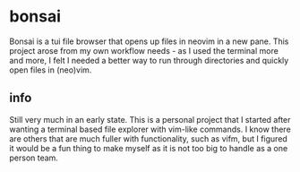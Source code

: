 # bonsai
Bonsai is a tui file browser that opens up files in neovim in a new pane. This project
arose from my own workflow needs - as I used the terminal more and more, I felt I needed
a better way to run through directories and quickly open files in (neo)vim.

## info
Still very much in an early state. This is a personal project that I started
after wanting a terminal based file explorer with vim-like commands. I know
there are others that are much fuller with functionality, such as vifm, but
I figured it would be a fun thing to make myself as it is not too big to handle
as a one person team.
